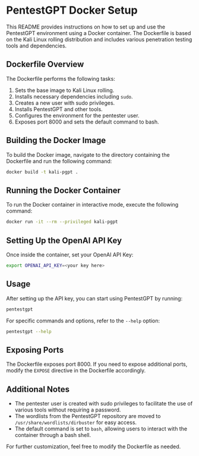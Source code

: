 
# PentestGPT Docker Setup

This README provides instructions on how to set up and use the PentestGPT environment using a Docker container. The Dockerfile is based on the Kali Linux rolling distribution and includes various penetration testing tools and dependencies.

## Dockerfile Overview

The Dockerfile performs the following tasks:

1. Sets the base image to Kali Linux rolling.
2. Installs necessary dependencies including `sudo`.
3. Creates a new user with sudo privileges.
4. Installs PentestGPT and other tools.
5. Configures the environment for the pentester user.
6. Exposes port 8000 and sets the default command to bash.


## Building the Docker Image

To build the Docker image, navigate to the directory containing the Dockerfile and run the following command:

```sh
docker build -t kali-pgpt .
```

## Running the Docker Container

To run the Docker container in interactive mode, execute the following command:

```sh
docker run -it --rm --privileged kali-pgpt
```

## Setting Up the OpenAI API Key

Once inside the container, set your OpenAI API Key:

```sh
export OPENAI_API_KEY=<your key here>
```

## Usage

After setting up the API key, you can start using PentestGPT by running:

```sh
pentestgpt
```

For specific commands and options, refer to the `--help` option:

```sh
pentestgpt --help
```

## Exposing Ports

The Dockerfile exposes port 8000. If you need to expose additional ports, modify the `EXPOSE` directive in the Dockerfile accordingly.

## Additional Notes

- The pentester user is created with sudo privileges to facilitate the use of various tools without requiring a password.
- The wordlists from the PentestGPT repository are moved to `/usr/share/wordlists/dirbuster` for easy access.
- The default command is set to `bash`, allowing users to interact with the container through a bash shell.

For further customization, feel free to modify the Dockerfile as needed.